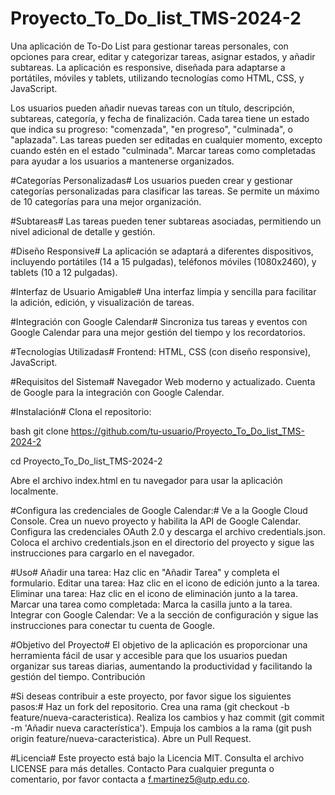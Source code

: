 # Proyecto_To_Do_list_TMS-2024-2
Una aplicación de To-Do List para gestionar tareas personales, con opciones para crear, editar y categorizar tareas, asignar estados, y añadir subtareas. La aplicación es responsive, diseñada para adaptarse a portátiles, móviles y tablets, utilizando tecnologías como HTML, CSS, y JavaScript.

Los usuarios pueden añadir nuevas tareas con un título, descripción, subtareas, categoría, y fecha de finalización.
Cada tarea tiene un estado que indica su progreso: "comenzada", "en progreso", "culminada", o "aplazada".
Las tareas pueden ser editadas en cualquier momento, excepto cuando estén en el estado "culminada".
Marcar tareas como completadas para ayudar a los usuarios a mantenerse organizados.

#Categorías Personalizadas#
Los usuarios pueden crear y gestionar categorías personalizadas para clasificar las tareas.
Se permite un máximo de 10 categorías para una mejor organización.

#Subtareas#
Las tareas pueden tener subtareas asociadas, permitiendo un nivel adicional de detalle y gestión.

#Diseño Responsive#
La aplicación se adaptará a diferentes dispositivos, incluyendo portátiles (14 a 15 pulgadas), teléfonos móviles (1080x2460), y tablets (10 a 12 pulgadas).

#Interfaz de Usuario Amigable#
Una interfaz limpia y sencilla para facilitar la adición, edición, y visualización de tareas.

#Integración con Google Calendar#
Sincroniza tus tareas y eventos con Google Calendar para una mejor gestión del tiempo y los recordatorios.

#Tecnologías Utilizadas#
Frontend: HTML, CSS (con diseño responsive), JavaScript.

#Requisitos del Sistema#
Navegador Web moderno y actualizado.
Cuenta de Google para la integración con Google Calendar.

#Instalación#
Clona el repositorio:

bash
git clone https://github.com/tu-usuario/Proyecto_To_Do_list_TMS-2024-2

cd Proyecto_To_Do_list_TMS-2024-2

Abre el archivo index.html en tu navegador para usar la aplicación localmente.

#Configura las credenciales de Google Calendar:#
    Ve a la Google Cloud Console.
    Crea un nuevo proyecto y habilita la API de Google Calendar.
    Configura las credenciales OAuth 2.0 y descarga el archivo credentials.json.
    Coloca el archivo credentials.json en el directorio del proyecto y sigue las instrucciones para cargarlo en el navegador.

#Uso#
Añadir una tarea: Haz clic en "Añadir Tarea" y completa el formulario.
Editar una tarea: Haz clic en el icono de edición junto a la tarea.
Eliminar una tarea: Haz clic en el icono de eliminación junto a la tarea.
Marcar una tarea como completada: Marca la casilla junto a la tarea.
Integrar con Google Calendar: Ve a la sección de configuración y sigue las instrucciones para conectar tu cuenta de Google.

#Objetivo del Proyecto#
El objetivo de la aplicación es proporcionar una herramienta fácil de usar y accesible para que los usuarios puedan organizar sus tareas diarias, aumentando la productividad y facilitando la gestión del tiempo. Contribución

#Si deseas contribuir a este proyecto, por favor sigue los siguientes pasos:#
Haz un fork del repositorio.
Crea una rama (git checkout -b feature/nueva-caracteristica).
Realiza los cambios y haz commit (git commit -m 'Añadir nueva característica').
Empuja los cambios a la rama (git push origin feature/nueva-caracteristica).
Abre un Pull Request.

#Licencia#
Este proyecto está bajo la Licencia MIT. Consulta el archivo LICENSE para más detalles. Contacto
Para cualquier pregunta o comentario, por favor contacta a f.martinez5@utp.edu.co.
